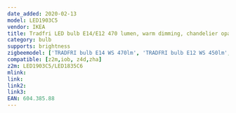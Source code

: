 ```yaml
---
date_added: 2020-02-13
model: LED1903C5
vendor: IKEA
title: Tradfri LED bulb E14/E12 470 lumen, warm dimming, chandelier opal white
category: bulb
supports: brightness
zigbeemodel: ['TRADFRI bulb E14 WS 470lm', 'TRADFRI bulb E12 WS 450lm', 'TRADFRI bulb E17 WS 440lm']
compatible: [z2m,iob, z4d,zha]
z2m: LED1903C5/LED1835C6
mlink: 
link: 
link2: 
link3: 
EAN: 604.385.88
---
```

